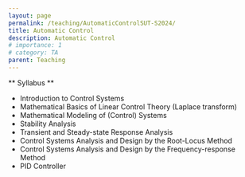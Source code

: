```yaml
---
layout: page
permalink: /teaching/AutomaticControlSUT-S2024/
title: Automatic Control
description: Automatic Control
# importance: 1
# category: TA
parent: Teaching  
---
```

** Syllabus **
* Introduction to Control Systems
* Mathematical Basics of Linear Control Theory (Laplace transform)
* Mathematical Modeling of (Control) Systems
* Stability Analysis
* Transient and Steady-state Response Analysis
* Control Systems Analysis and Design by the Root-Locus Method
* Control Systems Analysis and Design by the Frequency-response Method
* PID Controller
